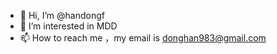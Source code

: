 - 👋 Hi, I’m @handongf
- 👀 I’m interested in MDD
- 📫 How to reach me ，my email is donghan983@gmail.com

<!---
handongf2/handongf2 is a ✨ special ✨ repository because its `README.md` (this file) appears on your GitHub profile.
You can click the Preview link to take a look at your changes.
--->
